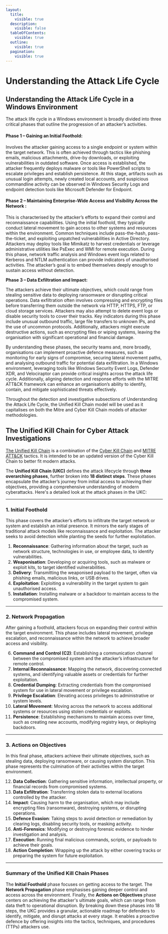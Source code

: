 ```yaml
---
layout:
  title:
    visible: true
  description:
    visible: false
  tableOfContents:
    visible: true
  outline:
    visible: true
  pagination:
    visible: true
---
```


# Understanding the Attack Life Cycle

## Understanding the Attack Life Cycle in a Windows Environment

The attack life cycle in a Windows environment is broadly divided into three critical phases that outline the progression of an attacker’s activities.&#x20;

#### **Phase 1 – Gaining an Initial Foothold:**

Involves the attacker gaining access to a single endpoint or system within the target network. This is often achieved through tactics like phishing emails, malicious attachments, drive-by downloads, or exploiting vulnerabilities in outdated software. Once access is established, the attacker frequently deploys malware or tools like PowerShell scripts to escalate privileges and establish persistence. At this stage, artifacts such as unusual login attempts, newly created local accounts, and suspicious commandline activity can be observed in Windows Security Logs and endpoint detection tools like Microsoft Defender for Endpoint.

#### **Phase 2 – Maintaining Enterprise-Wide Access and Visibility Across the Network** :

&#x20;This is characterised by the attacker’s efforts to expand their control and reconnaissance capabilities. Using the initial foothold, they typically conduct lateral movement to gain access to other systems and resources within the environment. Common techniques include pass-the-hash, pass-the-ticket, and exploiting unpatched vulnerabilities in Active Directory. Attackers may deploy tools like Mimikatz to harvest credentials or leverage administrative utilities like PsExec and WMI for remote execution. During this phase, network traffic analysis and Windows event logs related to Kerberos and NTLM authentication can provide indicators of unauthorised activities. The attacker’s goal is to embed themselves deeply enough to sustain access without detection.

**Phase 3 – Data Exfiltration and Impact:**&#x20;

The attackers achieve their ultimate objectives, which could range from stealing sensitive data to deploying ransomware or disrupting critical operations. Data exfiltration often involves compressing and encrypting files before transferring them outside the network via HTTP, HTTPS, FTP, or cloud storage services. Attackers may also attempt to delete event logs or disable security tools to cover their tracks. Key indicators during this phase include unusual outbound traffic, large file transfers to unknown IPs, and the use of uncommon protocols. Additionally, attackers might execute destructive actions, such as encrypting files or wiping systems, leaving the organisation with significant operational and financial damage.

By understanding these phases, the security teams and, more broadly, organisations can implement proactive defence measures, such as monitoring for early signs of compromise, securing lateral movement paths, and analysing outbound traffic for potential data exfiltration. In a Windows environment, leveraging tools like Windows Security Event Logs, Defender XDR, and Velociraptor can provide critical insights across the attack life cycle. Additionally, aligning detection and response efforts with the MITRE ATT\&CK framework can enhance an organisation’s ability to identify, contain, and mitigate sophisticated threats effectively.

Throughout the detection and investigative subsections of Understanding the Attack Life Cycle, the Unified Kill Chain model will be used as it capitalises on both the Mitre and Cyber Kill Chain models of attacker methodologies.

## The Unified Kill Chain for Cyber Attack Investigations <a href="#f5bb" id="f5bb"></a>

[The Unified Kill Chain](https://www.unifiedkillchain.com/) is a combination of the [Cyber Kill Chain](https://warnerchad.medium.com/cyber-kill-chain-for-cti-f27438fe2a1) and [MITRE ATT\&CK](https://warnerchad.medium.com/mitre-att-ck-for-cti-5c267dca59c2) tactics. It is intended to be an updated version of the Cyber Kill Chain to better fit modern attacks.

The **Unified Kill Chain (UKC)** defines the attack lifecycle through **three overarching phases**, further broken into **18 distinct steps**. These phases encapsulate the attacker’s journey from initial access to achieving their objectives, providing a comprehensive understanding of modern cyberattacks. Here's a detailed look at the attack phases in the UKC:

***

### **1. Initial Foothold**

This phase covers the attacker’s efforts to infiltrate the target network or system and establish an initial presence. It mirrors the early stages of traditional attack models like reconnaissance and exploitation. The attacker seeks to avoid detection while planting the seeds for further exploitation.

1. **Reconnaissance**: Gathering information about the target, such as network structure, technologies in use, or employee data, to identify vulnerabilities.
2. **Weaponisation**: Developing or acquiring tools, such as malware or exploit kits, to target identified vulnerabilities.
3. **Delivery**: Transmitting the weaponised payload to the target, often via phishing emails, malicious links, or USB drives.
4. **Exploitation**: Exploiting a vulnerability in the target system to gain unauthorised access.
5. **Installation**: Installing malware or a backdoor to maintain access to the compromised system.

***

### **2. Network Propagation**

After gaining a foothold, attackers focus on expanding their control within the target environment. This phase includes lateral movement, privilege escalation, and reconnaissance within the network to achieve broader access and visibility.

6. **Command and Control (C2)**: Establishing a communication channel between the compromised system and the attacker’s infrastructure for remote control.
7. **Internal Reconnaissance**: Mapping the network, discovering connected systems, and identifying valuable assets or credentials for further exploitation.
8. **Credential Dumping**: Extracting credentials from the compromised system for use in lateral movement or privilege escalation.
9. **Privilege Escalation**: Elevating access privileges to administrative or system levels.
10. **Lateral Movement**: Moving across the network to access additional systems or resources using stolen credentials or exploits.
11. **Persistence**: Establishing mechanisms to maintain access over time, such as creating new accounts, modifying registry keys, or deploying backdoors.

***

### **3. Actions on Objectives**

In this final phase, attackers achieve their ultimate objectives, such as stealing data, deploying ransomware, or causing system disruption. This phase represents the culmination of their activities within the target environment.

12. **Data Collection**: Gathering sensitive information, intellectual property, or financial records from compromised systems.
13. **Data Exfiltration**: Transferring stolen data to external locations controlled by the attacker.
14. **Impact**: Causing harm to the organisation, which may include encrypting files (ransomware), destroying systems, or disrupting operations.
15. **Defence Evasion**: Taking steps to avoid detection or remediation by clearing logs, disabling security tools, or masking activity.
16. **Anti-Forensics**: Modifying or destroying forensic evidence to hinder investigation and analysis.
17. **Execution**: Running final malicious commands, scripts, or payloads to achieve their goals.
18. **Action Completion**: Wrapping up the attack by either covering tracks or preparing the system for future exploitation.

***

### Summary of the Unified Kill Chain Phases

The **Initial Foothold** phase focuses on getting access to the target. The **Network Propagation** phase emphasises gaining deeper control and access across the environment. Finally, the **Actions on Objectives** phase centers on achieving the attacker's ultimate goals, which can range from data theft to operational disruption. By breaking down these phases into 18 steps, the UKC provides a granular, actionable roadmap for defenders to identify, mitigate, and disrupt attacks at every stage. It enables a proactive defence by offering insights into the tactics, techniques, and procedures (TTPs) attackers use.
